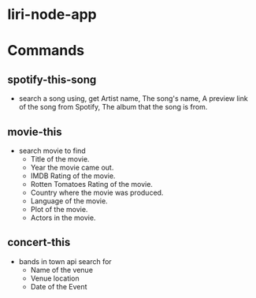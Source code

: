 # liri-node-app

# Commands 
## spotify-this-song
  * search a song using, get Artist name,
The song's name,
A preview link of the song from Spotify,
The album that the song is from.
## movie-this
 * search movie to find 
   * Title of the movie.
   * Year the movie came out.
   * IMDB Rating of the movie.
   * Rotten Tomatoes Rating of the movie.
   * Country where the movie was produced.
   * Language of the movie.
   * Plot of the movie.
   * Actors in the movie.
## concert-this
* bands in town api search for 
  * Name of the venue
  * Venue location
  * Date of the Event
